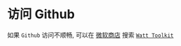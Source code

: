 # 访问 Github

如果 `Github` 访问不顺畅, 可以在 [微软商店](https://www.microsoft.com/store/productId/9MTCFHS560NG?ocid=pdpshare) 搜索 [`Watt Toolkit`](https://steampp.net/)
